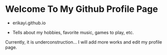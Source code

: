 # Welcome To My Github Profile Page

* erikayi.github.io

* Tells about my hobbies, favorite music, games to play, etc.

Currently, it is underconstruction...
I will add more works and edit my profile page.
